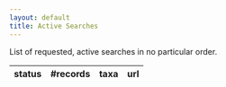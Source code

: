 ```yaml
---
layout: default
title: Active Searches
---
```

List of requested, active searches in no particular order.

<table id='monitors'>
  <thead>
    <tr>
      <th>status</th>
      <th>#records</th>
      <th>taxa</th>
      <th>url</th>
    </tr>
  </thead>
</table>

<!--script src="http://www.effechecka.org/static/bundle.js"></script-->
<script src="bundle.js"></script>

<script>
var init = function() {
  var req = xhr();
  if (req !== undefined) {
    req.open('GET', 'http://apihack-c18.idigbio.org/monitors', true);
    req.onreadystatechange = function () { 
      if (req.readyState === 4) {
        if (req.status === 200) {
          var resp = JSON.parse(req.responseText);
          if (Array.isArray(resp)) {
            resp.forEach(function(monitor) {
              var tr = document.createElement('tr');
              var td = document.createElement('td');
              var elem = document.createElement('td');
              elem.textContent = monitor['status'];
              tr.appendChild(elem);
              elem = document.createElement('td');
              elem.textContent = monitor['recordCount'];
              tr.appendChild(elem);
              elem = document.createElement('td');
              elem.textContent = monitor['taxonSelector'];
              tr.appendChild(elem);
              var link = document.createElement('a');
              var queryStrings = ['taxonSelector', 'traitSelector', 'wktString'].map(function(selector) { 
                  return selector + '=' + encodeURIComponent(monitor[selector].replace(/\|/g,','));
              });
             
              var query = '/?' + queryStrings.join('&');
              link.setAttribute('href', query);
              link.textContent = 'more info...';
              td.appendChild(link);
              tr.appendChild(td);
              document.getElementById('monitors').appendChild(tr);
            });
          }
        }
      }
    };
    req.send(null);
  }
};

var xhr = function () {
    var req = null;
    if (window.XMLHttpRequest) { // Mozilla, Safari, ...
        req = new XMLHttpRequest();
    } else if ((typeof window !== 'undefined') && window.ActiveXObject) { //     IE
        try {
            req = new ActiveXObject('Msxml2.XMLHTTP');
        } catch (e) {
            try {
                req = new ActiveXObject('Microsoft.XMLHTTP');
            } catch (e) {
            }
        }
    }
    return req;
};

window.addEventListener('load', function () {
  init();
});
</script>
